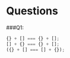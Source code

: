 Questions
===========

###Q1:

```javascript
{} + [] === {} + [];
[] + {} === {} + [];
({} + [] === [] + {});
```